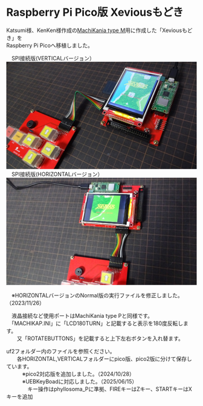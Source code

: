 # Raspberry Pi Pico版 Xeviousもどき  
Katsumi様、KenKen様作成の[MachiKania type M](http://www.ze.em-net.ne.jp/~kenken/machikania/typem.html)用に作成した「Xeviousもどき」を  
Raspberry Pi Picoへ移植しました。  

　SPI接続版(VERTICALバージョン）  
![](Xevious1.jpg)  
　SPI接続版(HORIZONTALバージョン）  
![](Xevious2.jpg)  

　※HORIZONTALバージョンのNormal版の実行ファイルを修正しました。（2023/11/26）  

　液晶接続など使用ポートはMachiKania type Pと同様です。  
　「MACHIKAP.INI」に「LCD180TURN」と記載すると表示を180度反転します。  
　　又「ROTATEBUTTONS」を記載すると上下左右ボタンを入れ替ます。  

uf2フォルダー内のファイルを参照ください。  
　　各HORIZONTAL,VERTICALフォルダーにpico版、pico2版に分けて保存しています。  
 　　　※pico2対応版を追加しました。（2024/10/28）  
 　　　※UEBKeyBoadに対応しました。（2025/06/15）  
 　　　　キー操作はphyllosoma_Pに準拠、FIREキーはZキー、STARTキーはXキーを追加
